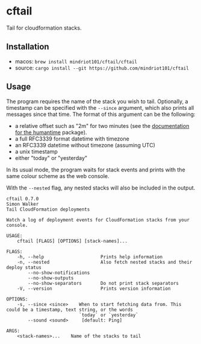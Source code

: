 # cftail

Tail for cloudformation stacks.

## Installation

- macos: `brew install mindriot101/cftail/cftail`
- source: `cargo install --git https://github.com/mindriot101/cftail`

## Usage

The program requires the name of the stack you wish to tail. Optionally, a timestamp can be specified with the `--since`
argument, which also prints all messages since that time. The format of this argument can be the following:

- a relative offset such as "2m" for two minutes (see the [documentation for the humantime](https://docs.rs/humantime/latest/humantime/fn.parse_duration.html) package).
- a full RFC3339 format datetime with timezone
- an RFC3339 datetime without timezone (assuming UTC)
- a unix timestamp
- either "today" or "yesterday"

In its usual mode, the program waits for stack events and prints with the same colour scheme as the web console.

With the `--nested` flag, any nested stacks will also be included in the output.

```
cftail 0.7.0
Simon Walker
Tail CloudFormation deployments

Watch a log of deployment events for CloudFormation stacks from your console.

USAGE:
    cftail [FLAGS] [OPTIONS] [stack-names]...

FLAGS:
    -h, --help                     Prints help information
    -n, --nested                   Also fetch nested stacks and their deploy status
        --no-show-notifications
        --no-show-outputs
        --no-show-separators       Do not print stack separators
    -V, --version                  Prints version information

OPTIONS:
    -s, --since <since>    When to start fetching data from. This could be a timestamp, text string, or the words
                           `today` or `yesterday`
        --sound <sound>     [default: Ping]

ARGS:
    <stack-names>...    Name of the stacks to tail
```
